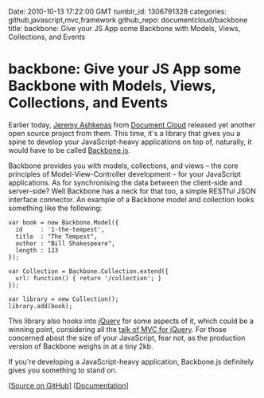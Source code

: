 Date: 2010-10-13 17:22:00 GMT
tumblr_id: 1306791328
categories: github,javascript,mvc,framework
github_repo: documentcloud/backbone
title: backbone: Give your JS App some Backbone with Models, Views, Collections, and Events

# backbone: Give your JS App some Backbone with Models, Views, Collections, and Events

Earlier today, [Jeremy Ashkenas](http://github.com/documentcloud/backbone) from [Document Cloud](http://github.com/documentcloud) released yet another open source project from them. This time, it's a library that gives you a spine to develop your JavaScript-heavy applications on top of, naturally, it would have to be called [Backbone.js](http://github.com/documentcloud/backbone).

Backbone provides you with models, collections, and views &ndash; the core principles of Model-View-Controller development &ndash; for your JavaScript applications. As for synchronising the data between the client-side and server-side? Well Backbone has a neck for that too, a simple RESTful JSON interface connector. An example of a Backbone model and collection looks something like the following:

    var book = new Backbone.Model({
      id     : '1-the-tempest',
      title  : "The Tempest",
      author : "Bill Shakespeare",
      length : 123
    });

    var Collection = Backbone.Collection.extend({
      url: function() { return '/collection'; }
    });

    var library = new Collection();
    library.add(book);

This library also hooks into [jQuery](http://jquery.com) for some aspects of it, which could be a winning point, considering all the [talk of MVC for jQuery](http://blog.rebeccamurphey.com/on-jquery-large-applications). For those concerned about the size of your JavaScript, fear not, as the production version of Backbone weighs in at a tiny 2kb.

If you're developing a JavaScript-heavy application, Backbone.js definitely gives you something to stand on.


[[Source on GitHub](http://github.com/documentcloud/backbone)] [[Documentation](http://documentcloud.github.com/backbone/)]
